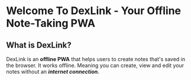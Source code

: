 # Welcome To DexLink - Your Offline Note-Taking PWA
## What is DexLink?
DexLink is an <strong>offline PWA</strong> that helps users to create notes that's saved in the browser. It works offline. Meaning you can create, view and edit your notes without an <em><strong>internet connection.</strong></em>
